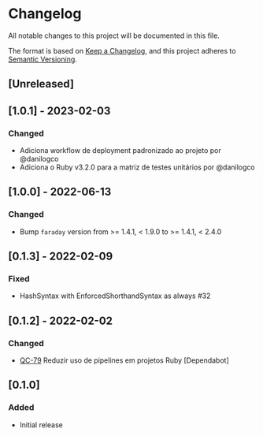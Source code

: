 # Changelog

All notable changes to this project will be documented in this file.

The format is based on [Keep a Changelog](https://keepachangelog.com/en/1.0.0/),
and this project adheres to [Semantic Versioning](https://semver.org/spec/v2.0.0.html).

## [Unreleased]

## [1.0.1] - 2023-02-03

### Changed

- Adiciona workflow de deployment padronizado ao projeto por @danilogco
- Adiciona o Ruby v3.2.0 para a matriz de testes unitários por @danilogco

## [1.0.0] - 2022-06-13

### Changed

- Bump `faraday` version from >= 1.4.1, < 1.9.0 to >= 1.4.1, < 2.4.0

## [0.1.3] - 2022-02-09

### Fixed

- HashSyntax with EnforcedShorthandSyntax as always #32

## [0.1.2] - 2022-02-02

### Changed

- [QC-79](https://qflash.atlassian.net/jira/software/projects/QC/boards/31?selectedIssue=QC-79)
Reduzir uso de pipelines em projetos Ruby [Dependabot]

## [0.1.0]

### Added

- Initial release

